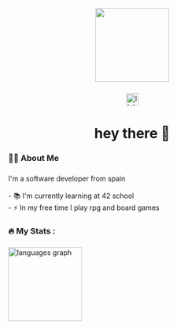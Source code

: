 <div align="center">
  <img height="150" src="https://media1.tenor.com/m/bxCnowSOYioAAAAC/waddles-the.gif"  />
</div>

###

<div align="center">
  <a href="www.linkedin.com/in/jacobo-berdugo-de-la-torre" target="_blank">
    <img src="https://img.shields.io/static/v1?message=LinkedIn&logo=linkedin&label=&color=0077B5&logoColor=white&labelColor=&style=for-the-badge" height="25" alt="linkedin logo"  />
  </a>
</div>

###

<h1 align="center">hey there 👋</h1>

###

<h3 align="left">👩‍💻  About Me</h3>

###

<p align="left">I'm a software developer from spain<br><br>- 📚 I'm currently learning at 42 school<br>- ⚡ In my free time I play rpg and board games</p>


###

<h3 align="left">🔥   My Stats :</h3>

###

<div align="left">
  <img src="https://github-readme-stats.vercel.app/api/top-langs?username=witemirlo&locale=en&hide_title=false&layout=compact&card_width=320&langs_count=5&theme=monokai&hide_border=false&order=2" height="150" alt="languages graph"  />
</div>

###
